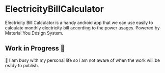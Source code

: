 # ElectricityBillCalculator
Electricity Bill Calculator is a handy android app that we can use easily to calculate monthly electricity bill according to the power usages. Powered by Material You Design System. 

## Work in Progress 🙂
🙂 I am busy with my personal life so I am not aware of when the work will be ready to publish.
